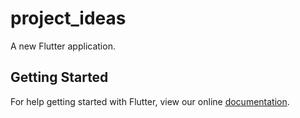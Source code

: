 # project_ideas

A new Flutter application.

## Getting Started

For help getting started with Flutter, view our online
[documentation](https://flutter.io/).
